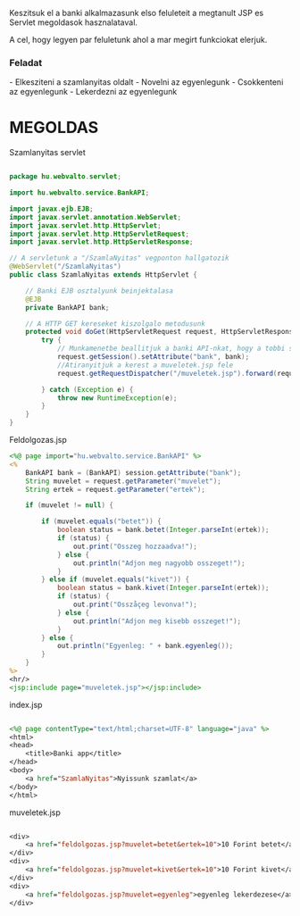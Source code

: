 Keszitsuk el a banki alkalmazasunk elso feluleteit a megtanult JSP es Servlet megoldasok hasznalataval.

A cel, hogy legyen par feluletunk ahol a mar megirt funkciokat elerjuk.

<h3>Feladat</h3>
- Elkesziteni a szamlanyitas oldalt
- Novelni az egyenlegunk
- Csokkenteni az egyenlegunk
- Lekerdezni az egyenlegunk


<h1>MEGOLDAS</h1>

Szamlanyitas servlet

```java

package hu.webvalto.servlet;

import hu.webvalto.service.BankAPI;

import javax.ejb.EJB;
import javax.servlet.annotation.WebServlet;
import javax.servlet.http.HttpServlet;
import javax.servlet.http.HttpServletRequest;
import javax.servlet.http.HttpServletResponse;

// A servletunk a "/SzamlaNyitas" vegponton hallgatozik
@WebServlet("/SzamlaNyitas")
public class SzamlaNyitas extends HttpServlet {

    // Banki EJB osztalyunk beinjektalasa
    @EJB
    private BankAPI bank;

    // A HTTP GET kereseket kiszolgalo metodusunk
    protected void doGet(HttpServletRequest request, HttpServletResponse response) {
        try {
            // Munkamenetbe beallitjuk a banki API-nkat, hogy a tobbi servlet is elerje
            request.getSession().setAttribute("bank", bank);
            //Atiranyitjuk a kerest a muveletek.jsp fele
            request.getRequestDispatcher("/muveletek.jsp").forward(request, response);

        } catch (Exception e) {
            throw new RuntimeException(e);
        }
    }
}
```
Feldolgozas.jsp

```jsp
<%@ page import="hu.webvalto.service.BankAPI" %>
<%
    BankAPI bank = (BankAPI) session.getAttribute("bank");
    String muvelet = request.getParameter("muvelet");
    String ertek = request.getParameter("ertek");

    if (muvelet != null) {

        if (muvelet.equals("betet")) {
            boolean status = bank.betet(Integer.parseInt(ertek));
            if (status) {
                out.print("Osszeg hozzaadva!");
            } else {
                out.println("Adjon meg nagyobb osszeget!");
            }
        } else if (muvelet.equals("kivet")) {
            boolean status = bank.kivet(Integer.parseInt(ertek));
            if (status) {
                out.print("Osszåçeg levonva!");
            } else {
                out.println("Adjon meg kisebb osszeget!");
            }
        } else {
            out.println("Egyenleg: " + bank.egyenleg());
        }
    }
%>
<hr/>
<jsp:include page="muveletek.jsp"></jsp:include>
```

index.jsp

```jsp

<%@ page contentType="text/html;charset=UTF-8" language="java" %>
<html>
<head>
    <title>Banki app</title>
</head>
<body>
    <a href="SzamlaNyitas">Nyissunk szamlat</a>
</body>
</html>

```

muveletek.jsp

```jsp

<div>
    <a href="feldolgozas.jsp?muvelet=betet&ertek=10">10 Forint betet</a>
</div>
<div>
    <a href="feldolgozas.jsp?muvelet=kivet&ertek=10">10 Forint kivet</a>
</div>
<div>
    <a href="feldolgozas.jsp?muvelet=egyenleg">egyenleg lekerdezese</a>
</div>
```
